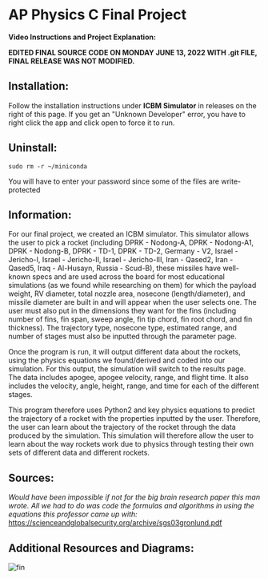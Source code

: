 # AP Physics C Final Project
**Video Instructions and Project Explanation:** 

**EDITED FINAL SOURCE CODE ON MONDAY JUNE 13, 2022 WITH .git FILE, FINAL RELEASE WAS NOT MODIFIED.**


## Installation:

Follow the installation instructions under **ICBM Simulator** in releases on the right of this page. 
If you get an "Unknown Developer" error, you have to right click the app and click open to force it to run.

## Uninstall:
```
sudo rm -r ~/miniconda
```
You will have to enter your password since some of the files are write-protected

## Information:

For our final project, we created an ICBM simulator. This simulator allows the user to pick a rocket (including DPRK - Nodong-A, DPRK - Nodong-A1, DPRK - Nodong-B, DPRK - TD-1, DPRK - TD-2, Germany - V2, Israel - Jericho-I, Israel - Jericho-II, Israel - Jericho-III, Iran - Qased2, Iran - Qased5, Iraq - Al-Husayn, Russia - Scud-B), these missiles have well-known specs and are used across the board for most educational simulations (as we found while researching on them) for which the payload weight, RV diameter, total nozzle area, nosecone (length/diameter), and missile diameter are built in and will appear when the user selects one. The user must also put in the dimensions they want for the fins (including number of fins, fin span, sweep angle, fin tip chord, fin root chord, and fin thickness). The trajectory type, nosecone type, estimated range, and number of stages must also be inputted through the parameter page.

Once the program is run, it will output different data about the rockets, using the physics equations we found/derived and coded into our simulation. For this output, the simulation will switch to the results page. The data includes apogee, apogee velocity, range, and flight time. It also includes the velocity, angle, height, range, and time for each of the different stages.

This program therefore uses Python2 and key physics equations to predict the trajectory of a rocket with the properties inputted by the user. Therefore, the user can learn about the trajectory of the rocket through the data produced by the simulation. This simulation will therefore allow the user to learn about the way rockets work due to physics through testing their own sets of different data and different rockets.

## Sources:

*Would have been impossible if not for the big brain research paper this man wrote. All we had to do was code the formulas and algorithms in using the equations this professor came up with:* https://scienceandglobalsecurity.org/archive/sgs03gronlund.pdf

## Additional Resources and Diagrams:

![fin](https://user-images.githubusercontent.com/48323187/172739954-7c262364-f42b-476d-85ba-96c18b4276ef.png)



